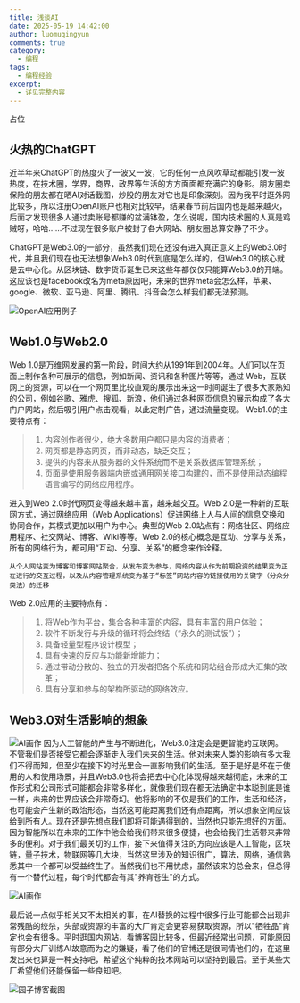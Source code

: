 ```yaml
---
title: 浅谈AI
date: 2025-05-19 14:42:00
author: luomuqingyun
comments: true
category:
  - 编程
tags:
  - 编程经验
excerpt:
  - 详见完整内容
---
```

占位
## 火热的ChatGPT
近半年来ChatGPT的热度火了一波又一波，它的任何一点风吹草动都能引发一波热度，在技术圈，学界，商界，政界等生活的方方面面都充满它的身影。朋友圈卖保险的朋友都在晒AI对话截图，炒股的朋友对它也是印象深刻。因为我平时逛外网比较多，所以注册OpenAI账户也相对比较早，结果春节前后国内也是越来越火，后面才发现很多人通过卖账号都赚的盆满钵盈，怎么说呢，国内技术圈的人真是鸡贼呀，哈哈……不过现在很多账户被封了各大网站、朋友圈总算安静了不少。

ChatGPT是Web3.0的一部分，虽然我们现在还没有进入真正意义上的Web3.0时代，并且我们现在也无法想象Web3.0时代到底是怎么样的，但Web3.0的核心就是去中心化。从区块链、数字货币诞生已来这些年都仅仅只能算Web3.0的开端。这应该也是facebook改名为meta原因吧，未来的世界meta会怎么样，苹果、google、微软、亚马逊、阿里、腾讯、抖音会怎么样我们都无法预测。

![OpenAI应用例子](https://files.mdnice.com/user/38598/fc0dd7ab-31ff-42c5-9e72-1d3959f5273a.png)

## Web1.0与Web2.0
Web 1.0是万维网发展的第一阶段，时间大约从1991年到2004年。人们可以在页面上制作各种可展示的信息，例如新闻、资讯和各种图片等等，通过 Web，互联网上的资源，可以在一个网页里比较直观的展示出来这一时间诞生了很多大家熟知的公司，例如谷歌、雅虎、搜狐、新浪，他们通过各种网页信息的展示构成了各大门户网站，然后吸引用户点击观看，以此定制广告，通过流量变现。
Web1.0的主要特点有：
> 1. 内容创作者很少，绝大多数用户都只是内容的消费者；
> 1. 网页都是静态网页，而非动态，缺乏交互；
> 1. 提供的内容来从服务器的文件系统而不是关系数据库管理系统；
> 1. 页面是使用服务器端内嵌或通用网关接口构建的，而不是使用动态编程语言编写的网络应用程序。

进入到Web 2.0时代网页变得越来越丰富，越来越交互。Web 2.0是一种新的互联网方式，通过网络应用（Web Applications）促进网络上人与人间的信息交换和协同合作，其模式更加以用户为中心。典型的Web 2.0站点有：网络社区、网络应用程序、社交网站、博客、Wiki等等。Web 2.0的核心概念是互动、分享与关系，所有的网络行为，都可用“互动、分享、关系”的概念来作诠释。

`
从个人网站变为博客和博客网站聚合，从发布变为参与，网络内容从作为前期投资的结果变为正在进行的交互过程，以及从内容管理系统变为基于“标签”网站内容的链接使用的关键字（分众分类法）的迁移
`

Web 2.0应用的主要特点有：
> 1. 将Web作为平台，集合各种丰富的内容，具有丰富的用户体验；
> 1. 软件不断发行与升级的循环将会终结（“永久的测试版”）；
> 1. 具备轻量型程序设计模型；
> 1. 具有快速的反应与功能新增能力；
> 1. 通过带动分散的、独立的开发者把各个系统和网站组合形成大汇集的改革；
> 1. 具有分享和参与的架构所驱动的网络效应。

## Web3.0对生活影响的想象

![AI画作](https://files.mdnice.com/user/38598/f99ecbe8-7949-49ad-a828-b96ee342f61b.png)
因为人工智能的产生与不断进化，Web3.0注定会是更智能的互联网。不管我们是否接受它都会逐渐走入我们未来的生活。他对未来人类的影响有多大我们不得而知，但至少在接下的时光里会一直影响我们的生活。至于是好是坏在于使用的人和使用场景，并且Web3.0也将会把去中心化体现得越来越彻底，未来的工作形式和公司形式可能都会非常多样化，就像我们现在都无法确定中本聪到底是谁一样，未来的世界应该会非常奇幻。他将影响的不仅是我们的工作，生活和经济，也可能会产生新的政治形态，当然这可能距离我们还有点距离，所以想象空间应该给到所有人。现在还是先想点我们即将可能遇得到的，当然也只能先想好的方面。因为智能所以在未来的工作中他会给我们带来很多便捷，也会给我们生活带来非常多的便利。对于我们最关切的工作，接下来值得关注的方向应该是人工智能，区块链，量子技术，物联网等几大块，当然这里涉及的知识很广，算法，网络，通信熟悉其中一个都可以受益终生了。当然我们也不用忧虑，虽然该来的总会来，但总得有一个替代过程，每个时代都会有其"养育苍生"的方式。

![AI画作](https://files.mdnice.com/user/38598/d0d3e43c-067f-4b86-9bd5-c7509345dc16.png)

最后说一点似乎相关又不太相关的事，在AI替换的过程中很多行业可能都会出现非常残酷的绞杀，头部或资源的丰富的大厂肯定会更容易获取资源，所以"牺牲品"肯定也会有很多。平时逛国内网站，看博客园比较多，但最近经常出问题，可能原因有部分大厂训练AI故意而为之的嫌疑，看了他们的官博还是很同情他们的，在这里发出来也算是一种支持吧，希望这个纯粹的技术网站可以坚持到最后。至于某些大厂希望他们还能保留一些良知吧。

![园子博客截图](https://files.mdnice.com/user/38598/908635e7-35c4-4196-9dcf-70723b6f9778.png)







